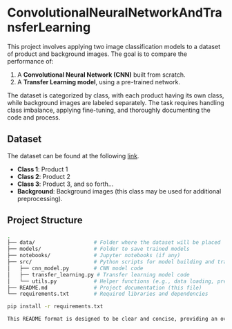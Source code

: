 # ConvolutionalNeuralNetworkAndTransferLearning


This project involves applying two image classification models to a dataset of product and background images. The goal is to compare the performance of:

1. A **Convolutional Neural Network (CNN)** built from scratch.
2. A **Transfer Learning model**, using a pre-trained network.

The dataset is categorized by class, with each product having its own class, while background images are labeled separately. The task requires handling class imbalance, applying fine-tuning, and thoroughly documenting the code and process.

## Dataset

The dataset can be found at the following [link](https://drive.google.com/drive/folders/1QGOx4H_bQHCdHmmOu2yt8mbmgqe8tMPq?usp=sharing).

- **Class 1**: Product 1
- **Class 2**: Product 2
- **Class 3**: Product 3, and so forth...
- **Background**: Background images (this class may be used for additional preprocessing).

## Project Structure

```bash
.
├── data/                   # Folder where the dataset will be placed
├── models/                 # Folder to save trained models
├── notebooks/              # Jupyter notebooks (if any)
├── src/                    # Python scripts for model building and training
│   ├── cnn_model.py        # CNN model code
│   ├── transfer_learning.py # Transfer learning model code
│   └── utils.py            # Helper functions (e.g., data loading, preprocessing)
├── README.md               # Project documentation (this file)
└── requirements.txt        # Required libraries and dependencies

pip install -r requirements.txt

This README format is designed to be clear and concise, providing an overview of the project while guiding the user on how to run and understand the code. Make sure to adjust any file paths or specific instructions based on your actual implementation.
